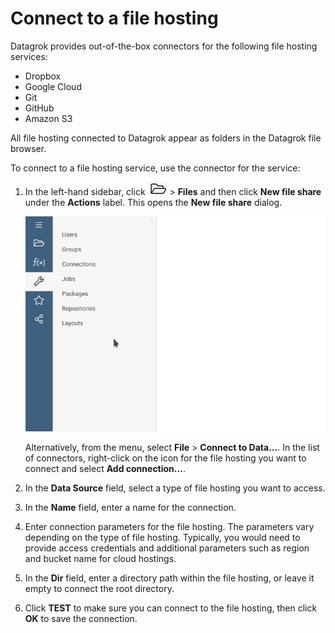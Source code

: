 # Connect to a file hosting

Datagrok provides out-of-the-box connectors for the following file hosting services:

* Dropbox
* Google Cloud 
* Git
* GitHub
* Amazon S3

All file hosting connected to Datagrok appear as folders in the Datagrok file browser.


To connect to a file hosting service, use the connector for the service: 

1. In the left-hand sidebar, click ![Open](/help/images/open-icon.png) > **Files** and then click **New file share** under the **Actions** label. 
This opens the **New file share** dialog. 

   ![Connect a file hosting](/help/images/access/connect-file-hosting.gif)

    Alternatively, from the menu, select **File** > **Connect to Data...**.
    In the list of connectors, right-click on the icon for the file hosting you want to connect and select **Add connection...**.
<!---
    ![File share properties](/images/access/file-share-properties.png)
    --->

2. In the **Data Source** field, select a type of file hosting you want to access.
3. In the **Name** field, enter a name for the connection.  
4. Enter connection parameters for the file hosting.
The parameters vary depending on the type of file hosting.
Typically, you would need to provide access credentials and additional parameters such as region and bucket name for cloud hostings.

5. In the **Dir** field, enter a directory path within the file hosting, or leave it empty to connect the root directory. 
6. Click **TEST** to make sure you can connect to the file hosting, then click **OK** to save the connection.